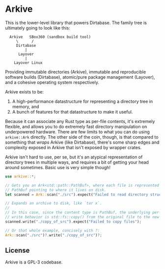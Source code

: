 Arkive
======

This is the lower-level library that powers Dirtabase. The family tree is ultimately going to look like this:

```
  Arkive   SBox360 (sandbox build tool)
     \      /
     Dirtabase
         |
      Layover
         |
    Layover Linux
```

Providing immutable directories (Arkive), immutable and reproducible software builds (Dirtabase), atomic/pure package management (Layover), and a cohesive operating system respectively.

Arkive exists to be:

 1. A high-performance datastructure for representing a directory tree in memory, and
 2. A bunch of features for that datastructure to make it useful.

Because it can associate any Rust type as per-file contents, it's extremely flexible, and allows you to do extremely fast directory manipulation on underpowered hardware. There are few limits to what you can do using `arkive::Ark` directly. The other side of the coin, though, is that compared to something that _wraps_ Arkive (like Dirtabase), there's some sharp edges and complexity exposed in Arkive that isn't exposed by wrapper crates.

Arkive isn't hard to use, per se, but it's an atypical representation of directory trees in multiple ways, and requires a bit of getting your head around sometimes. Basic use is very simple though!

```rust
use arkive::*;

// Gets you an Ark<std::path::PathBuf>, where each file is represented by a
// PathBuf pointing to where it lives on disk.
let scanned = Ark::scan("./src").expect("Failed to read directory structure");

// Expands an archive to disk, like `tar x`.
//
// In this case, since the content type is PathBuf, the underlying per-file
// write behavior is std::fs::copy() from the original file to the new destination.
scanned.write("./copy_of_src").expect("Failed to copy files");

// Or that whole example, concisely with ?:
Ark::scan("./src")?.write("./copy_of_src")?;
```

## License

Arkive is a GPL-3 codebase.
